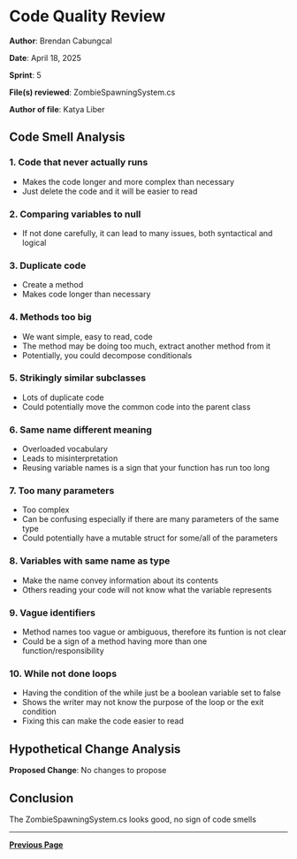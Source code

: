 # Code Quality Review

**Author**: Brendan Cabungcal

**Date**: April 18, 2025  

**Sprint**: 5

**File(s) reviewed**: ZombieSpawningSystem.cs

**Author of file**: Katya Liber

## Code Smell Analysis

### 1. Code that never actually runs

- Makes the code longer and more complex than necessary
- Just delete the code and it will be easier to read

### 2. Comparing variables to null

- If not done carefully, it can lead to many issues, both syntactical and logical

### 3. Duplicate code

- Create a method
- Makes code longer than necessary

### 4. Methods too big

- We want simple, easy to read, code
- The method may be doing too much, extract another method from it
- Potentially, you could decompose conditionals

### 5. Strikingly similar subclasses

- Lots of duplicate code
- Could potentially move the common code into the parent class

### 6. Same name different meaning

- Overloaded vocabulary
- Leads to misinterpretation
- Reusing variable names is a sign that your function has run too long

### 7. Too many parameters

- Too complex
- Can be confusing especially if there are many parameters of the same type
- Could potentially have a mutable struct for some/all of the parameters

### 8. Variables with same name as type

- Make the name convey information about its contents
- Others reading your code will not know what the variable represents

### 9. Vague identifiers

- Method names too vague or ambiguous, therefore its funtion is not clear
- Could be a sign of a method having more than one function/responsibility

### 10. While not done loops

- Having the condition of the while just be a boolean variable set to false
- Shows the writer may not know the purpose of the loop or the exit condition
- Fixing this can make the code easier to read

## Hypothetical Change Analysis

**Proposed Change**: No changes to propose

## Conclusion

The ZombieSpawningSystem.cs looks good, no sign of code smells

---

[**Previous Page**](../README.md)
